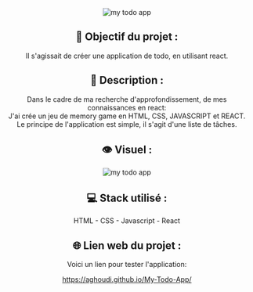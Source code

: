 <div align=center><img src="https://user-images.githubusercontent.com/27373255/144912766-72d28c9f-25b5-4b30-afe2-d1f9a1ebccf8.png" alt="my todo app"/></div>
<h2 align=center>🎯 Objectif du projet :</h2>
<p align=center>Il s'agissait de créer une application de todo, en utilisant react.</p>

<h2 align=center>📝 Description :</h2>

<p align=center>Dans le cadre de ma recherche d'approfondissement, de mes connaissances en react:</br>
J'ai crée un jeu de memory game en HTML, CSS, JAVASCRIPT et REACT.</br>
Le principe de l'application est simple, il s'agit d'une liste de tâches.</br>
</p>

<h2 align=center>👁️ Visuel :</h2>
<div align=center><img src="https://user-images.githubusercontent.com/27373255/144913815-9ddd4881-77f1-409e-8a71-ef724e08f2eb.png" alt="my todo app"</div>

<h2 align=center>💻 Stack utilisé :</h2>

<p align=center>HTML - CSS - Javascript - React</p>

<h2 align=center>🌐 Lien web du projet :</h2>

<p align=center>Voici un lien pour tester l'application:

  <a title="https://aghoudi.github.io/My-Todo-App/" role="link" target="_blank" class="text-bold" rel="noopener noreferrer" href="https://aghoudi.github.io/My-Todo-App/">https://aghoudi.github.io/My-Todo-App/</a></p>

